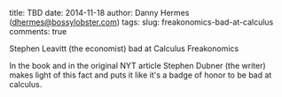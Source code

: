 title: TBD
date: 2014-11-18
author: Danny Hermes (dhermes@bossylobster.com)
tags:
slug: freakonomics-bad-at-calculus
comments: true

Stephen Leavitt (the economist) bad at Calculus Freakonomics

In the book and in the original NYT article Stephen Dubner (the writer)
makes light of this fact and puts it like it's a badge of honor to be
bad at calculus.
